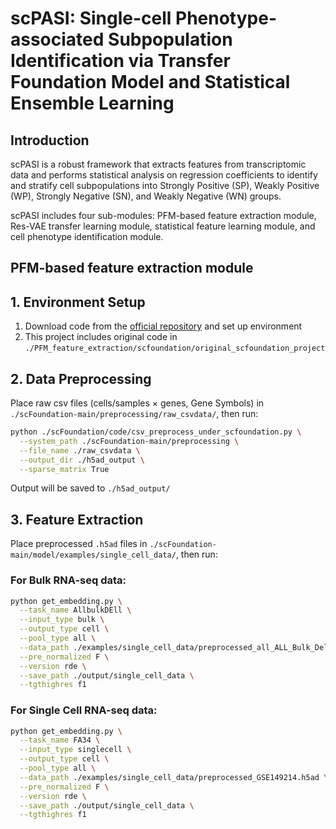 # scPASI: Single-cell Phenotype-associated Subpopulation Identification via Transfer Foundation Model and Statistical Ensemble Learning

## Introduction

scPASI is a robust framework that extracts features from transcriptomic data and performs statistical analysis on regression coefficients to identify and stratify cell subpopulations into Strongly Positive (SP), Weakly Positive (WP), Strongly Negative (SN), and Weakly Negative (WN) groups.

scPASI includes four sub-modules: PFM-based feature extraction module, Res-VAE transfer learning module, statistical feature learning module, and cell phenotype identification module.

## PFM-based feature extraction module

##  1. Environment Setup

1. Download code from the [official repository](https://github.com/biomap-research/scFoundation) and set up environment
2. This project includes original code in `./PFM_feature_extraction/scfoundation/original_scfoundation_project` 

##  2. Data Preprocessing

Place raw csv files (cells/samples × genes, Gene Symbols) in `./scFoundation-main/preprocessing/raw_csvdata/`, then run:

```bash
python ./scFoundation/code/csv_preprocess_under_scfoundation.py \
  --system_path ./scFoundation-main/preprocessing \
  --file_name ./raw_csvdata \
  --output_dir ./h5ad_output \
  --sparse_matrix True
```

Output will be saved to `./h5ad_output/`

##  3. Feature Extraction

Place preprocessed `.h5ad` files in `./scFoundation-main/model/examples/single_cell_data/`, then run:

### For Bulk RNA-seq data:

```bash
python get_embedding.py \
  --task_name AllbulkDEll \
  --input_type bulk \
  --output_type cell \
  --pool_type all \
  --data_path ./examples/single_cell_data/preprocessed_all_ALL_Bulk_Dell.h5ad \
  --pre_normalized F \
  --version rde \
  --save_path ./output/single_cell_data \
  --tgthighres f1
```

### For Single Cell RNA-seq data:

```bash
python get_embedding.py \
  --task_name FA34 \
  --input_type singlecell \
  --output_type cell \
  --pool_type all \
  --data_path ./examples/single_cell_data/preprocessed_GSE149214.h5ad \
  --pre_normalized F \
  --version rde \
  --save_path ./output/single_cell_data \
  --tgthighres f1
```
